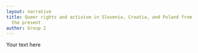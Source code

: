 ```yaml
---
layout: narrative
title: Queer rights and activism in Slovenia, Croatia, and Poland from 1945 to
  the present
author: Group 2
---
```

Your text here